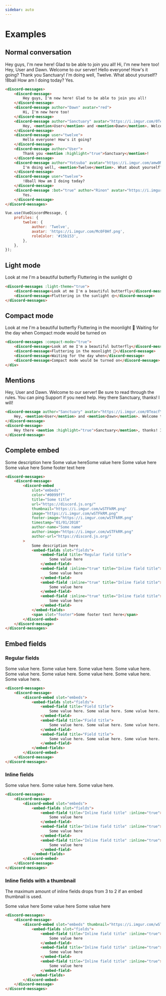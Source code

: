 ```yaml
---
sidebar: auto
---
```


# Examples

## Normal conversation

<div is="discord-messages">
	<discord-message>
		Hey guys, I'm new here! Glad to be able to join you all!
	</discord-message>
	<discord-message author="Dawn" avatar="red">
		Hi, I'm new here too!
	</discord-message>
	<discord-message author="Sanctuary" avatar="https://i.imgur.com/0TeacfY.png" role-color="#0099ff">
		Hey, <mention>User</mention> and <mention>Dawn</mention>. Welcome to our server!
	</discord-message>
	<discord-message user="twelve">
		Hello everyone! How's it going?
	</discord-message>
	<discord-message author="User">
		Thank you <mention :highlight="true">Sanctuary</mention>!
	</discord-message>
	<discord-message author="Yotsuba" avatar="https://i.imgur.com/amw0MGJ.png">
		I'm doing well, <mention>Twelve</mention>. What about yourself?
	</discord-message>
	<discord-message user="twelve">
		!8ball How am I doing today?
	</discord-message>
	<discord-message :bot="true" author="Rinon" avatar="https://i.imgur.com/axQ9wJl.png" role-color="violet">
		Yes.
	</discord-message>
</div>

```html
<discord-messages>
	<discord-message>
		Hey guys, I'm new here! Glad to be able to join you all!
	</discord-message>
	<discord-message author="Dawn" avatar="red">
		Hi, I'm new here too!
	</discord-message>
	<discord-message author="Sanctuary" avatar="https://i.imgur.com/0TeacfY.png" role-color="#0099ff">
		Hey, <mention>User</mention> and <mention>Dawn</mention>. Welcome to our server!
	</discord-message>
	<discord-message user="twelve">
		Hello everyone! How's it going?
	</discord-message>
	<discord-message author="User">
		Thank you <mention :highlight="true">Sanctuary</mention>!
	</discord-message>
	<discord-message author="Yotsuba" avatar="https://i.imgur.com/amw0MGJ.png">
		I'm doing well, <mention>Twelve</mention>. What about yourself?
	</discord-message>
	<discord-message user="twelve">
		!8ball How am I doing today?
	</discord-message>
	<discord-message :bot="true" author="Rinon" avatar="https://i.imgur.com/axQ9wJl.png" role-color="violet">
		Yes.
	</discord-message>
</discord-messages>
```

```js
Vue.use(VueDiscordMessage, {
	profiles: {
		twelve: {
			author: 'Twelve',
			avatar: 'https://i.imgur.com/Mc0F0Hf.png',
			roleColor: '#15b153',
		},
	},
});
```

## Light mode

<div is="discord-messages" :light-theme="true">
	<discord-message>Look at me I'm a beautiful butterfly</discord-message>
	<discord-message>Fluttering in the sunlight 🌞</discord-message>
</div>

```html
<discord-messages :light-theme="true">
	<discord-message>Look at me I'm a beautiful butterfly</discord-message>
	<discord-message>Fluttering in the sunlight 🌞</discord-message>
</discord-messages>
```

## Compact mode

<div is="discord-messages" :compact-mode="true">
	<discord-message>Look at me I'm a beautiful butterfly</discord-message>
	<discord-message>Fluttering in the moonlight 🌝</discord-message>
	<discord-message>Waiting for the day when</discord-message>
	<discord-message>Compact mode would be turned on</discord-message>
</div>

```html
<discord-messages :compact-mode="true">
	<discord-message>Look at me I'm a beautiful butterfly</discord-message>
	<discord-message>Fluttering in the moonlight 🌝</discord-message>
	<discord-message>Waiting for the day when</discord-message>
	<discord-message>Compact mode would be turned on</discord-message>
</div>
```

## Mentions

<div is="discord-messages">
	<discord-message author="Sanctuary" avatar="https://i.imgur.com/0TeacfY.png" role-color="#0099ff">
		Hey, <mention>User</mention> and <mention>Dawn</mention>. Welcome to our server! Be sure to read through the <mention type="channel">rules</mention>. You can ping <mention type="role" color="#70f0b4">Support</mention> if you need help.
	</discord-message>
	<discord-message>
		Hey there <mention :highlight="true">Sanctuary</mention>, thanks! I will!
	</discord-message>
</div>

```html
<discord-message author="Sanctuary" avatar="https://i.imgur.com/0TeacfY.png" role-color="#0099ff">
	Hey, <mention>User</mention> and <mention>Dawn</mention>. Welcome to our server! Be sure to read through the <mention type="channel">rules</mention>. You can ping <mention type="role" color="#70f0b4">Support</mention> if you need help.
</discord-message>
<discord-message>
	Hey there <mention :highlight="true">Sanctuary</mention>, thanks! I will!
</discord-message>
```

## Complete embed

<div is="discord-messages">
	<discord-message author="Tutorial Bot" avatar="blue" :bot="true">
		<discord-embed
			slot="embeds"
			color="#0099ff"
			title="Some title"
			url="https://discord.js.org/"
			thumbnail="https://i.imgur.com/wSTFkRM.png"
			image="https://i.imgur.com/wSTFkRM.png"
			footer-image="https://i.imgur.com/wSTFkRM.png"
			timestamp="01/01/2018"
			author-name="Some name"
			author-image="https://i.imgur.com/wSTFkRM.png"
			author-url="https://discord.js.org/"
		>
			Some description here
			<embed-fields>
				<embed-field title="Regular field title">
					Some value here
				</embed-field>
				<embed-field title="​">
					​
				</embed-field>
				<embed-field :inline="true" title="Inline field title">
					Some value here
				</embed-field>
				<embed-field :inline="true" title="Inline field title">
					Some value here
				</embed-field>
				<embed-field :inline="true" title="Inline field title">
					Some value here
				</embed-field>
			</embed-fields>
			<span slot="footer">Some footer text here</span>
		</discord-embed>
	</discord-message>
</div>

```html
<discord-messages>
	<discord-message>
		<discord-embed
			slot="embeds"
			color="#0099ff"
			title="Some title"
			url="https://discord.js.org/"
			thumbnail="https://i.imgur.com/wSTFkRM.png"
			image="https://i.imgur.com/wSTFkRM.png"
			footer-image="https://i.imgur.com/wSTFkRM.png"
			timestamp="01/01/2018"
			author-name="Some name"
			author-image="https://i.imgur.com/wSTFkRM.png"
			author-url="https://discord.js.org/"
		>
			Some description here
			<embed-fields slot="fields">
				<embed-field title="Regular field title">
					Some value here
				</embed-field>
				<embed-field :inline="true" title="Inline field title">
					Some value here
				</embed-field>
				<embed-field :inline="true" title="Inline field title">
					Some value here
				</embed-field>
				<embed-field :inline="true" title="Inline field title">
					Some value here
				</embed-field>
			</embed-fields>
			<span slot="footer">Some footer text here</span>
		</discord-embed>
	</discord-message>
</discord-messages>
```

## Embed fields

### Regular fields

<div is="discord-messages">
	<discord-message>
		<discord-embed slot="embeds">
			<embed-fields slot="fields">
				<embed-field title="Field title">
					Some value here. Some value here. Some value here.
				</embed-field>
				<embed-field title="Field title">
					Some value here. Some value here. Some value here.
				</embed-field>
				<embed-field title="Field title">
					Some value here. Some value here. Some value here.
				</embed-field>
			</embed-fields>
		</discord-embed>
	</discord-message>
</div>

```html
<discord-messages>
	<discord-message>
		<discord-embed slot="embeds">
			<embed-fields slot="fields">
				<embed-field title="Field title">
					Some value here. Some value here. Some value here.
				</embed-field>
				<embed-field title="Field title">
					Some value here. Some value here. Some value here.
				</embed-field>
				<embed-field title="Field title">
					Some value here. Some value here. Some value here.
				</embed-field>
			</embed-fields>
		</discord-embed>
	</discord-message>
</discord-messages>
```

### Inline fields

<div is="discord-messages">
	<discord-message>
		<discord-embed slot="embeds">
			<embed-fields slot="fields">
				<embed-field title="Inline field title" :inline="true">
					Some value here.
				</embed-field>
				<embed-field title="Inline field title" :inline="true">
					Some value here.
				</embed-field>
				<embed-field title="Inline field title" :inline="true">
					Some value here.
				</embed-field>
			</embed-fields>
		</discord-embed>
	</discord-message>
</div>

```html
<discord-messages>
	<discord-message>
		<discord-embed slot="embeds">
			<embed-fields slot="fields">
				<embed-field title="Inline field title" :inline="true">
					Some value here
				</embed-field>
				<embed-field title="Inline field title" :inline="true">
					Some value here
				</embed-field>
				<embed-field title="Inline field title" :inline="true">
					Some value here
				</embed-field>
			</embed-fields>
		</discord-embed>
	</discord-message>
</discord-messages>
```

### Inline fields with a thumbnail

The maximum amount of inline fields drops from 3 to 2 if an embed thumbnail is used.

<div is="discord-messages">
	<discord-message>
		<discord-embed slot="embeds" thumbnail="https://i.imgur.com/wSTFkRM.png">
			<embed-fields slot="fields">
				<embed-field title="Inline field title" :inline="true">
					Some value here
				</embed-field>
				<embed-field title="Inline field title" :inline="true">
					Some value here
				</embed-field>
				<embed-field title="Inline field title" :inline="true">
					Some value here
				</embed-field>
			</embed-fields>
		</discord-embed>
	</discord-message>
</div>

```html
<discord-messages>
	<discord-message>
		<discord-embed slot="embeds" thumbnail="https://i.imgur.com/wSTFkRM.png">
			<embed-fields slot="fields">
				<embed-field title="Inline field title" :inline="true">
					Some value here
				</embed-field>
				<embed-field title="Inline field title" :inline="true">
					Some value here
				</embed-field>
				<embed-field title="Inline field title" :inline="true">
					Some value here
				</embed-field>
			</embed-fields>
		</discord-embed>
	</discord-message>
</discord-messages>
```
